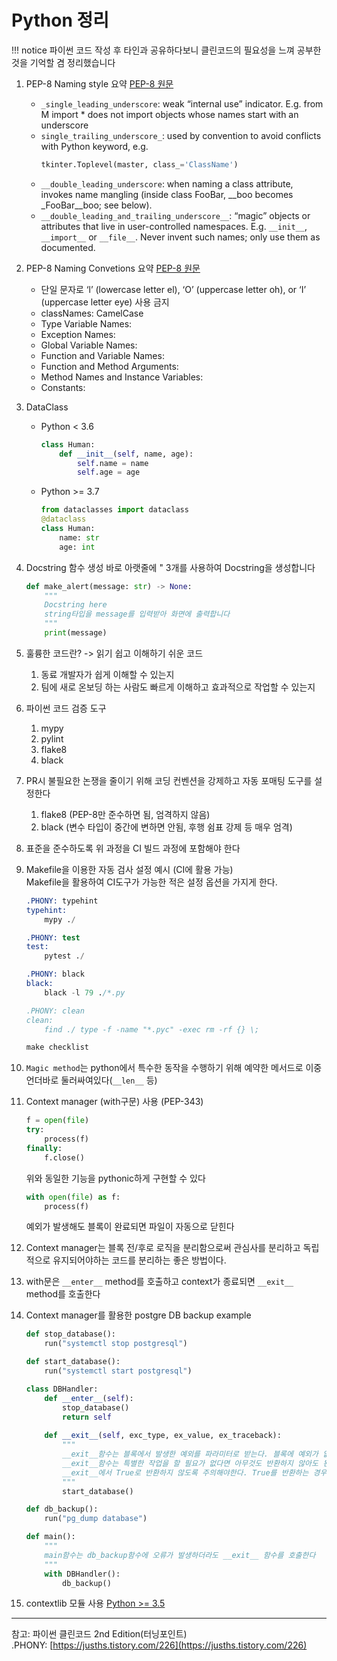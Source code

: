 # Python 정리

!!! notice
    파이썬 코드 작성 후 타인과 공유하다보니 클린코드의 필요성을 느껴 공부한것을 기억할 겸 정리했습니다

1. PEP-8 Naming style 요약 [PEP-8 원문](https://peps.python.org/pep-0008/#descriptive-naming-styles)
    - `_single_leading_underscore`: weak “internal use” indicator. E.g. from M import * does not import objects whose names start with an underscore
    - `single_trailing_underscore_`: used by convention to avoid conflicts with Python keyword, e.g.
        ```py
        tkinter.Toplevel(master, class_='ClassName')
        ```
    - `__double_leading_underscore`: when naming a class attribute, invokes name mangling (inside class FooBar, __boo becomes _FooBar__boo; see below).
    - `__double_leading_and_trailing_underscore__`: “magic” objects or attributes that live in user-controlled namespaces. E.g. `__init__`, `__import__` or `__file__`. Never invent such names; only use them as documented.
2. PEP-8 Naming Convetions 요약 [PEP-8 원문](https://peps.python.org/pep-0008/#naming-conventions)
    - 단일 문자로 ‘l’ (lowercase letter el), ‘O’ (uppercase letter oh), or ‘I’ (uppercase letter eye) 사용 금지
    - classNames: CamelCase
    - Type Variable Names: 
    - Exception Names: 
    - Global Variable Names: 
    - Function and Variable Names: 
    - Function and Method Arguments: 
    - Method Names and Instance Variables: 
    - Constants: 
3. DataClass
    - Python < 3.6
        ```py
        class Human:
            def __init__(self, name, age):
                self.name = name
                self.age = age
        ```
    - Python >= 3.7
        ```py
        from dataclasses import dataclass
        @dataclass
        class Human:
            name: str
            age: int
        ```
4. Docstring
    함수 생성 바로 아랫줄에 " 3개를 사용하여 Docstring을 생성합니다
    ```py
    def make_alert(message: str) -> None:
        """
        Docstring here
        string타입을 message를 입력받아 화면에 출력합니다
        """
        print(message)
    ```
5. 훌륭한 코드란? -> 읽기 쉽고 이해하기 쉬운 코드
    1. 동료 개발자가 쉽게 이해할 수 있는지
    2. 팀에 새로 온보딩 하는 사람도 빠르게 이해하고 효과적으로 작업할 수 있는지
6. 파이썬 코드 검증 도구
    1. mypy
    2. pylint
    3. flake8
    4. black
7. PR시 불필요한 논쟁을 줄이기 위해 코딩 컨벤션을 강제하고 자동 포매팅 도구를 설정한다
    1. flake8 (PEP-8만 준수하면 됨, 엄격하지 않음)
    2. black (변수 타입이 중간에 변하면 안됨, 후행 쉼표 강제 등 매우 엄격)
8. 표준을 준수하도록 위 과정을 CI 빌드 과정에 포함해야 한다
9.  Makefile을 이용한 자동 검사 설정 예시 (CI에 활용 가능)<br>
   Makefile을 활용하여  CI도구가 가능한 적은 설정 옵션을 가지게 한다.

    ```s title="checklist"
    .PHONY: typehint
    typehint:
        mypy ./
    
    .PHONY: test
    test:
        pytest ./
    
    .PHONY: black
    black:
        black -l 79 ./*.py
    
    .PHONY: clean
    clean: 
        find ./ type -f -name "*.pyc" -exec rm -rf {} \;
    ```

    ```s
    make checklist
    ```

10. `Magic method`는 python에서 특수한 동작을 수행하기 위해 예약한 메서드로 이중 언더바로 둘러싸여있다(`__len__` 등)
11. Context manager (with구문) 사용 (PEP-343)
    ```py
    f = open(file)
    try:
        process(f)
    finally:
        f.close()
    ```
    
    위와 동일한 기능을 pythonic하게 구현할 수 있다
    ```py
    with open(file) as f:
        process(f)
    ```
    예외가 발생해도 블록이 완료되면 파일이 자동으로 닫힌다

12. Context manager는 블록 전/후로 로직을 분리함으로써 관심사를 분리하고 독립적으로 유지되어야하는 코드를 분리하는 좋은 방법이다.
13. with문은  `__enter__` method를 호출하고 context가 종료되면 `__exit__` method를 호출한다
14. Context manager를 활용한 postgre DB backup example
    ```py
    def stop_database():
        run("systemctl stop postgresql")
    
    def start_database():
        run("systemctl start postgresql")
    
    class DBHandler:
        def __enter__(self):
            stop_database()
            return self
        
        def __exit__(self, exc_type, ex_value, ex_traceback):
            """
            __exit__함수는 블록에서 발생한 예외를 파라미터로 받는다. 블록에 예외가 없으면 모두 None 이다.
            __exit__함수는 특별한 작업을 할 필요가 없다면 아무것도 반환하지 않아도 된다.
            __exit__에서 True로 반환하지 않도록 주의해야한다. True를 반환하는 경우 잠재적으로 발생한 예외를 호출자에게 전파하지 않고 멈추는 것을 뜻하기 때문이다.
            """
            start_database()

    def db_backup():
        run("pg_dump database")
    
    def main():
        """
        main함수는 db_backup함수에 오류가 발생하더라도 __exit__ 함수를 호출한다
        """
        with DBHandler():
            db_backup()
    ```

15. contextlib 모듈 사용 [Python >= 3.5](https://docs.python.org/3/library/contextlib.html)
    




---
참고: 파이썬 클린코드 2nd Edition(터닝포인트)<br>
.PHONY: [https://jusths.tistory.com/226](https://jusths.tistory.com/226)<br>
